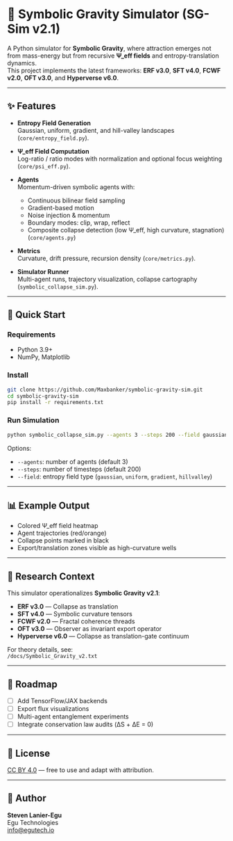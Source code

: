 # 🌌 Symbolic Gravity Simulator (SG-Sim v2.1)

A Python simulator for **Symbolic Gravity**, where attraction emerges not from mass-energy but from recursive **Ψ_eff fields** and entropy-translation dynamics.  
This project implements the latest frameworks: **ERF v3.0**, **SFT v4.0**, **FCWF v2.0**, **OFT v3.0**, and **Hyperverse v6.0**.

---

## ✨ Features
- **Entropy Field Generation**  
  Gaussian, uniform, gradient, and hill-valley landscapes (`core/entropy_field.py`).

- **Ψ_eff Field Computation**  
  Log-ratio / ratio modes with normalization and optional focus weighting (`core/psi_eff.py`).

- **Agents**  
  Momentum-driven symbolic agents with:  
  - Continuous bilinear field sampling  
  - Gradient-based motion  
  - Noise injection & momentum  
  - Boundary modes: clip, wrap, reflect  
  - Composite collapse detection (low Ψ_eff, high curvature, stagnation)  
  (`core/agents.py`)

- **Metrics**  
  Curvature, drift pressure, recursion density (`core/metrics.py`).

- **Simulator Runner**  
  Multi-agent runs, trajectory visualization, collapse cartography (`symbolic_collapse_sim.py`).

---

## 🚀 Quick Start

### Requirements
- Python 3.9+  
- NumPy, Matplotlib  

### Install
```bash
git clone https://github.com/Maxbanker/symbolic-gravity-sim.git
cd symbolic-gravity-sim
pip install -r requirements.txt
```

### Run Simulation
```bash
python symbolic_collapse_sim.py --agents 3 --steps 200 --field gaussian
```

Options:
- `--agents`: number of agents (default 3)  
- `--steps`: number of timesteps (default 200)  
- `--field`: entropy field type (`gaussian`, `uniform`, `gradient`, `hillvalley`)  

---

## 📊 Example Output
- Colored Ψ_eff field heatmap  
- Agent trajectories (red/orange)  
- Collapse points marked in black  
- Export/translation zones visible as high-curvature wells  

---

## 🔬 Research Context
This simulator operationalizes **Symbolic Gravity v2.1**:
- **ERF v3.0** — Collapse as translation  
- **SFT v4.0** — Symbolic curvature tensors  
- **FCWF v2.0** — Fractal coherence threads  
- **OFT v3.0** — Observer as invariant export operator  
- **Hyperverse v6.0** — Collapse as translation-gate continuum  

For theory details, see:  
`/docs/Symbolic_Gravity_v2.txt`

---

## 📌 Roadmap
- [ ] Add TensorFlow/JAX backends  
- [ ] Export flux visualizations  
- [ ] Multi-agent entanglement experiments  
- [ ] Integrate conservation law audits (ΔS + ΔE = 0)

---

## 📜 License
[CC BY 4.0](https://creativecommons.org/licenses/by/4.0/) — free to use and adapt with attribution.

---

## 👤 Author
**Steven Lanier-Egu**  
Egu Technologies  
info@egutech.io

